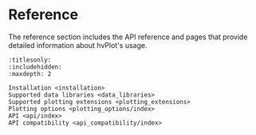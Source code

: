 # Reference

The reference section includes the API reference and pages that provide detailed information about hvPlot's usage.

```{toctree}
:titlesonly:
:includehidden:
:maxdepth: 2

Installation <installation>
Supported data libraries <data_libraries>
Supported plotting extensions <plotting_extensions>
Plotting options <plotting_options/index>
API <api/index>
API compatibility <api_compatibility/index>
```
